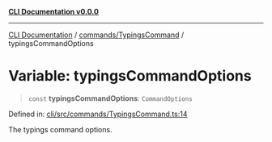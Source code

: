 [**CLI Documentation v0.0.0**](../../../README.md)

***

[CLI Documentation](../../../modules.md) / [commands/TypingsCommand](../README.md) / typingsCommandOptions

# Variable: typingsCommandOptions

> `const` **typingsCommandOptions**: `CommandOptions`

Defined in: [cli/src/commands/TypingsCommand.ts:14](https://github.com/stonemjs/cli/blob/9e518a2b8256b5ebc9e0e69a80ac84eb1fb59bf9/src/commands/TypingsCommand.ts#L14)

The typings command options.

